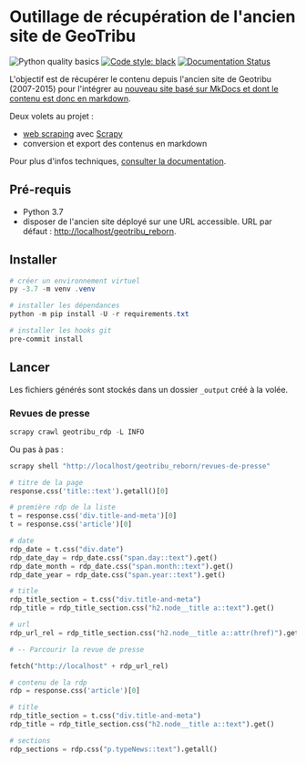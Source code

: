 # Outillage de récupération de l'ancien site de GeoTribu

![Python quality basics](https://github.com/geotribu/scraping_old_site/workflows/Python%20quality%20basics/badge.svg)
[![Code style: black](https://img.shields.io/badge/code%20style-black-000000.svg)](https://github.com/psf/black)
[![Documentation Status](https://readthedocs.org/projects/geotribu-web-scraping-resurrection/badge/?version=latest)](https://geotribu-web-scraping-resurrection.readthedocs.io/en/latest/?badge=latest)

L'objectif est de récupérer le contenu depuis l'ancien site de Geotribu (2007-2015) pour l'intégrer au [nouveau site basé sur MkDocs et dont le contenu est donc en markdown](https://github.com/geotribu/website).

Deux volets au projet :

- [web scraping](https://fr.wikipedia.org/wiki/Web_scraping) avec [Scrapy](https://scrapy.org/)
- conversion et export des contenus en markdown

Pour plus d'infos techniques, [consulter la documentation](https://geotribu-web-scraping-resurrection.readthedocs.io/).

## Pré-requis

- Python 3.7
- disposer de l'ancien site déployé sur une URL accessible. URL par défaut : <http://localhost/geotribu_reborn>.

## Installer

```powershell tab="Powershell"
# créer un environnement virtuel
py -3.7 -m venv .venv

# installer les dépendances
python -m pip install -U -r requirements.txt

# installer les hooks git
pre-commit install
```

## Lancer

Les fichiers générés sont stockés dans un dossier `_output` créé à la volée.

### Revues de presse

```powershell
scrapy crawl geotribu_rdp -L INFO
```

Ou pas à pas :

```python
scrapy shell "http://localhost/geotribu_reborn/revues-de-presse"

# titre de la page
response.css('title::text').getall()[0]

# première rdp de la liste
t = response.css('div.title-and-meta')[0]
t = response.css('article')[0]

# date
rdp_date = t.css("div.date")
rdp_date_day = rdp_date.css("span.day::text").get()
rdp_date_month = rdp_date.css("span.month::text").get()
rdp_date_year = rdp_date.css("span.year::text").get()

# title
rdp_title_section = t.css("div.title-and-meta")
rdp_title = rdp_title_section.css("h2.node__title a::text").get()

# url
rdp_url_rel = rdp_title_section.css("h2.node__title a::attr(href)").get()

# -- Parcourir la revue de presse

fetch("http://localhost" + rdp_url_rel)

# contenu de la rdp
rdp = response.css('article')[0]

# title
rdp_title_section = t.css("div.title-and-meta")
rdp_title = rdp_title_section.css("h2.node__title a::text").get()

# sections
rdp_sections = rdp.css("p.typeNews::text").getall()
```
